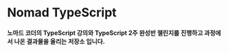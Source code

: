 # Nomad TypeScript
#### 노마드 코더의 TypeScript 강의와 TypeScript 2주 완성반 챌린지를 진행하고 과정에서 나온 결과물을 올리는 저장소 입니다.